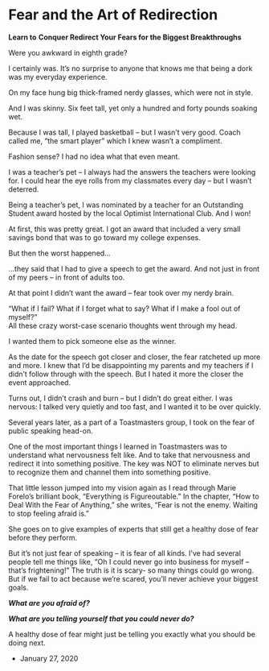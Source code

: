 Fear and the Art of Redirection
===============================

**Learn to** **Conquer Redirect Your Fears for the Biggest Breakthroughs**

Were you awkward in eighth grade?

I certainly was. It’s no surprise to anyone that knows me that being a dork was my everyday experience.

On my face hung big thick-framed nerdy glasses, which were not in style.

And I was skinny. Six feet tall, yet only a hundred and forty pounds soaking wet.

Because I was tall, I played basketball – but I wasn’t very good. Coach called me, “the smart player” which I knew wasn’t a compliment.

Fashion sense? I had no idea what that even meant.

I was a teacher’s pet – I always had the answers the teachers were looking for. I could hear the eye rolls from my classmates every day – but I wasn’t deterred.

Being a teacher’s pet, I was nominated by a teacher for an Outstanding Student award hosted by the local Optimist International Club. And I won!

At first, this was pretty great. I got an award that included a very small savings bond that was to go toward my college expenses.

But then the worst happened…

…they said that I had to give a speech to get the award. And not just in front of my peers – in front of adults too.

At that point I didn’t want the award – fear took over my nerdy brain.

“What if I fail? What if I forget what to say? What if I make a fool out of myself?”  
All these crazy worst-case scenario thoughts went through my head.

I wanted them to pick someone else as the winner.

As the date for the speech got closer and closer, the fear ratcheted up more and more. I knew that I’d be disappointing my parents and my teachers if I didn’t follow through with the speech. But I hated it more the closer the event approached.

Turns out, I didn’t crash and burn – but I didn’t do great either. I was nervous: I talked very quietly and too fast, and I wanted it to be over quickly.

Several years later, as a part of a Toastmasters group, I took on the fear of public speaking head-on.

One of the most important things I learned in Toastmasters was to understand what nervousness felt like. And to take that nervousness and redirect it into something positive. The key was NOT to eliminate nerves but to recognize them and channel them into something positive.

That little lesson jumped into my vision again as I read through Marie Forelo’s brilliant book, “Everything is Figureoutable.” In the chapter, “How to Deal With the Fear of Anything,” she writes, “Fear is not the enemy. Waiting to stop feeling afraid is.”

She goes on to give examples of experts that still get a healthy dose of fear before they perform.

But it’s not just fear of speaking – it is fear of all kinds. I’ve had several people tell me things like, “Oh I could never go into business for myself – that’s frightening!” The truth is it is scary- so many things could go wrong. But if we fail to act because we’re scared, you’ll never achieve your biggest goals.

**_What are you afraid of?_**

_**What are you telling yourself that you could never do?**_

A healthy dose of fear might just be telling you exactly what you should be doing next.

*   January 27, 2020